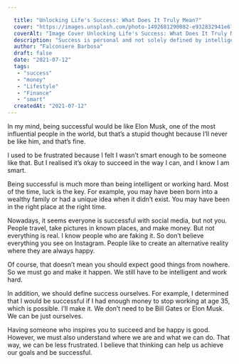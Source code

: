 ```yaml
---

  title: "Unlocking Life's Success: What Does It Truly Mean?"
  cover: "https://images.unsplash.com/photo-1492681290082-e932832941e6?ixlib=rb-4.0.3&q=85&fm=jpg&crop=entropy&cs=srgb"
  coverAlt: "Image Cover Unlocking Life's Success: What Does It Truly Mean?"
  description: "Success is personal and not solely defined by intelligence or hard work; luck plays a significant role. It's important to create your own definition of success and not be misled by social media portrayals of happiness. Focus on your goals and recognize your unique path to fulfillment."
  author: "Falconiere Barbosa"
  draft: false
  date: "2021-07-12"
  tags:
   - "success"
   - "money"
   - "Lifestyle"
   - "Finance"
   - "smart"
  createdAt: "2021-07-12"
---
```


  

In my mind, being successful would be like Elon Musk, one of the most influential people in the world, but that’s a stupid thought because I’ll never be like him, and that’s fine.

I used to be frustrated because I felt I wasn’t smart enough to be someone like that. But I realised it’s okay to succeed in the way I can, and I know I am smart.

Being successful is much more than being intelligent or working hard. Most of the time, luck is the key. For example, you may have been born into a wealthy family or had a unique idea when it didn’t exist. You may have been in the right place at the right time.

Nowadays, it seems everyone is successful with social media, but not you. People travel, take pictures in known places, and make money. But not everything is real. I know people who are faking it. So don’t believe everything you see on Instagram. People like to create an alternative reality where they are always happy.

Of course, that doesn’t mean you should expect good things from nowhere. So we must go and make it happen. We still have to be intelligent and work hard.

In addition, we should define success ourselves. For example, I determined that I would be successful if I had enough money to stop working at age 35, which is possible. I’ll make it. We don’t need to be Bill Gates or Elon Musk. We can be just ourselves.

Having someone who inspires you to succeed and be happy is good. However, we must also understand where we are and what we can do. That way, we can be less frustrated. I believe that thinking can help us achieve our goals and be successful.

